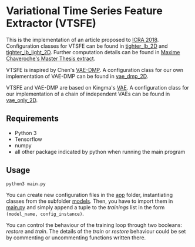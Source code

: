 # Variational Time Series Feature Extractor (VTSFE)

This is the implementation of an article proposed to [ICRA 2018](http://icra2018.org/). Configuration classes for VTSFE can be found in [tighter_lb_2D](./VTSFE/app/models/tighter_lb_2D) and [tighter_lb_light_2D](./VTSFE/app/models/tighter_lb_light_2D).
Further computation details can be found in [Maxime Chaveroche's Master Thesis extract](./VTSFE/master_thesis_excerpt.pdf).

VTSFE is inspired by Chen's [VAE-DMP](https://brml.org/uploads/tx_sibibtex/CheKarSma2016.pdf). A configuration class for our own implementation of VAE-DMP can be found in [vae_dmp_2D](./VTSFE/app/models/vae_dmp_2D).

VTSFE and VAE-DMP are based on Kingma's [VAE](https://arxiv.org/abs/1312.6114). A configuration class for our implementation of a chain of independent VAEs can be found in [vae_only_2D](./VTSFE/app/models/vae_only_2D.py).

## Requirements

- Python 3
- Tensorflow
- numpy
- all other package indicated by python when running the main program

## Usage

`python3 main.py`

You can create new configuration files in the [app](./VTSFE/app) folder, instantiating classes from the subfolder [models](./VTSFE/app/models).
Then, you have to import them in [main.py](./VTSFE/main.py) and simply append a tuple to the *trainings* list in the form `(model_name, config_instance)`.

You can control the behaviour of the training loop through two booleans: *restore* and *train*.
The details of the *train* or *restore* behaviour could be set by commenting or uncommenting functions written there.
